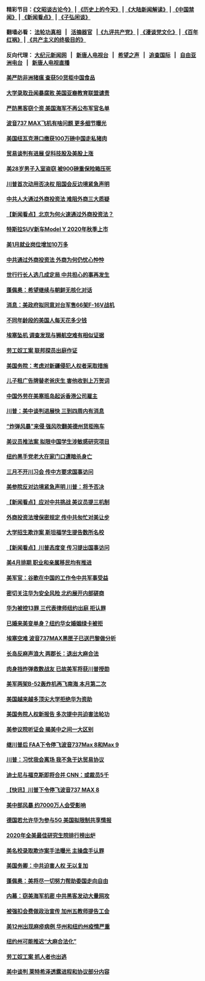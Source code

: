 #### 精彩节目：[《文昭谈古论今》](http://134.209.198.168/wenzhao) | [《历史上的今天》](http://134.209.198.168/today-in-history) | [《大陆新闻解读》](http://134.209.198.168/ntdtv-comedy) | [《中国禁闻》](http://134.209.198.168/ntdtv-news) | [《新闻看点》](http://134.209.198.168/news-insight) | [《子弘闲谈》](http://134.209.198.168/zihongxiantan/) 

 #### 翻墙必看： [法轮功真相](http://134.209.198.168:10000/videos/truth.html) &nbsp;&nbsp;|&nbsp;&nbsp; [活摘器官](http://134.209.198.168:10000/videos/res/Organs/) &nbsp;&nbsp;|[《九评共产党》](http://134.209.198.168:10000/videos/jiuping) | [《漫谈党文化》](http://134.209.198.168:10000/videos/mtdwh) | [《百年红祸》](http://134.209.198.168:10000/videos/bnhh) | [《共产主义的终极目的》](http://134.209.198.168:10000/videos/res/zjmd) 

 #### 反向代理： [大纪元新闻网](http://134.209.198.168:10080/) &nbsp;&nbsp;|&nbsp;&nbsp; [新唐人电视台](http://134.209.198.168:8000/) &nbsp;&nbsp;|&nbsp;&nbsp; [希望之声](http://134.209.198.168:8200/) &nbsp;&nbsp;|&nbsp;&nbsp; [追查国际](http://134.209.198.168:10010/) &nbsp;&nbsp;|&nbsp;&nbsp; [自由亚洲电台](http://134.209.198.168:9800/) &nbsp;&nbsp;|&nbsp;&nbsp; [新唐人电视直播](http://134.209.198.168/) 

#### [美严防非洲猪瘟  查获50货柜中国食品](../pages/nsc412/n11117644.md?t=03161237) 

#### [大学录取丑闻暴腐败 美国亚裔教育联盟谴责](../pages/nsc412/n11117620.md?t=03161237) 

#### [严防黑客窃个资 美国海军不再公布军官名单](../pages/nsc412/n11117713.md?t=03161237) 

#### [波音737 MAX飞机有啥问题 更多细节曝光](../pages/nsc412/n11117173.md?t=03161237) 

#### [美国纽瓦克港口缴获100万磅中国走私猪肉](../pages/nsc412/n11117006.md?t=03161237) 

#### [贸易谈判有进展 促科技股及美股上涨](../pages/nsc412/n11117082.md?t=03161237) 

#### [美28岁男子入室盗窃 被900磅重保险箱压死](../pages/nsc412/n11116931.md?t=03161237) 

#### [川普首次动用否决权 阻国会反边境紧急声明](../pages/nsc412/n11116923.md?t=03161237) 

#### [中共人大通过外商投资法 难阻外商三大质疑](../pages/nsc412/n11116492.md?t=03161237) 

#### [【新闻看点】北京为何火速通过外商投资法？](../pages/nsc412/n11116196.md?t=03161237) 

#### [特斯拉SUV新车Model Y  2020年秋季上市](../pages/nsc412/n11116655.md?t=03161237) 

#### [美1月就业岗位增加10万多](../pages/nsc412/n11116488.md?t=03161237) 

#### [中共通过外商投资法 外商为何仍忧心忡忡](../pages/nsc412/n11116297.md?t=03161237) 

#### [世行行长人选几成定局 中共担心的事再发生](../pages/nsc412/n11116039.md?t=03161237) 

#### [蓬佩奥：希望继续与朝鲜无核化对话](../pages/nsc412/n11116357.md?t=03161237) 

#### [消息：美政府拟同意对台军售66架F-16V战机](../pages/nsc412/n11116284.md?t=03161237) 

#### [不同年龄段的美国人每天花多少钱](../pages/nsc412/n11116246.md?t=03161237) 

#### [埃塞坠机 调查发现与狮航空难有相似证据](../pages/nsc412/n11116036.md?t=03161237) 

#### [劳工奴工案 联邦探员出庭作证](../pages/nsc412/n11114999.md?t=03161237) 

#### [美国务院：考虑对新疆侵犯人权者采取措施](../pages/nsc412/n11114644.md?t=03161237) 

#### [儿子租广告牌替老爸庆生 害他收到上万贺词](../pages/nsc412/n11114892.md?t=03161237) 

#### [中国外劳在美塞班岛起诉香港公司雇主](../pages/nsc412/n11114505.md?t=03161237) 

#### [川普：美中谈判进展快 三到四周内有消息](../pages/nsc412/n11113884.md?t=03161237) 

#### [“炸弹风暴”来侵 强风吹翻美德州货柜拖车](../pages/nsc412/n11114084.md?t=03161237) 

#### [美议员推法案 拟限中国学生涉敏感研究项目](../pages/nsc412/n11113614.md?t=03161237) 

#### [纽约黑手党老大在家门口遭暗杀身亡](../pages/nsc412/n11113964.md?t=03161237) 

#### [三月不开川习会 传中方要求国事访问](../pages/nsc412/n11113391.md?t=03161237) 

#### [美参院反对边境紧急声明 川普：将予否决](../pages/nsc412/n11113947.md?t=03161237) 

#### [【新闻看点】应对中共挑战 美议员提三机制](../pages/nsc412/n11113410.md?t=03161237) 

#### [外商投资法增保密规定 传中共匆忙对美让步](../pages/nsc412/n11113882.md?t=03161237) 

#### [大学招生欺诈案 斯坦福学生提告数所名校](../pages/nsc412/n11113756.md?t=03161237) 

#### [【新闻看点】川普态度变 传习提出国事访问](../pages/nsc412/n11113351.md?t=03161237) 

#### [美4月排期 职业和亲属移民均有推进](../pages/nsc412/n11113769.md?t=03161237) 

#### [美军官：谷歌在中国的工作令中共军事受益](../pages/nsc412/n11113729.md?t=03161237) 

#### [密切关注华为安全风险 北约展开内部磋商](../pages/nsc412/n11113653.md?t=03161237) 

#### [华为被控13罪 三代表律师纽约出庭 拒认罪](../pages/nsc412/n11113444.md?t=03161237) 

#### [已婚来美变单身？纽约华女婚姻绿卡被拒](../pages/nsc412/n11112063.md?t=03161237) 

#### [埃塞空难 波音737MAX黑匣子已送巴黎做分析](../pages/nsc412/n11112958.md?t=03161237) 

#### [长岛反麻声浪大 两郡长：退出大麻合法](../pages/nsc412/n11112066.md?t=03161237) 

#### [肉身挡炸弹救数战友 已故美军将获川普授勋](../pages/nsc412/n11112587.md?t=03161237) 

#### [美军两架B-52轰炸机再飞南海 本月第二次](../pages/nsc412/n11112258.md?t=03161237) 

#### [美国越来越多顶尖大学拒绝华为资助](../pages/nsc412/n11111729.md?t=03161237) 

#### [美国务院人权新报告 多次提中共迫害法轮功](../pages/nsc412/n11111708.md?t=03161237) 

#### [美参议院听证会 揭美中之间一大区别](../pages/nsc412/n11111663.md?t=03161237) 

#### [继川普后 FAA下令停飞波音737Max 8和Max 9](../pages/nsc412/n11111489.md?t=03161237) 

#### [川普：习忧我会离场 我不急于达贸易协议](../pages/nsc412/n11111521.md?t=03161237) 

#### [迪士尼与福克斯即将合并 CNN：或裁员5千](../pages/nsc412/n11111221.md?t=03161237) 

#### [【快讯】川普下令停飞波音737 MAX 8](../pages/nsc412/n11111226.md?t=03161237) 

#### [美中部风暴 约7000万人会受影响](../pages/nsc412/n11111164.md?t=03161237) 

#### [德国若允许华为参与5G 美国拟限制共享情报](../pages/nsc412/n11111029.md?t=03161237) 

#### [2020年全美最佳研究生院排行榜出炉](../pages/nsc412/n11110786.md?t=03161237) 

#### [美名校录取欺诈案手法曝光 主操盘手认罪](../pages/nsc412/n11110772.md?t=03161237) 

#### [美国务卿：中共迫害人权 无以复加](../pages/nsc412/n11110966.md?t=03161237) 

#### [蓬佩奥：美将尽一切努力帮助委国走向自由](../pages/nsc412/n11110670.md?t=03161237) 

#### [内幕：窃美海军机密 中共黑客发动大量网攻](../pages/nsc412/n11110402.md?t=03161237) 

#### [被强扣会费做政治宣传  加州五教师提告工会](../pages/nsc412/n11110544.md?t=03161237) 

#### [美12州出现麻疹病例 华州和纽约州疫情严重](../pages/nsc412/n11110217.md?t=03161237) 

#### [纽约州可能推迟“大麻合法化”](../pages/nsc412/n11109346.md?t=03161237) 

#### [劳工奴工案 抓人者也出逃](../pages/nsc412/n11109329.md?t=03161237) 

#### [美中谈判 莱特希泽透露进程和协议部分内容](../pages/nsc412/n11109087.md?t=03161237) 

